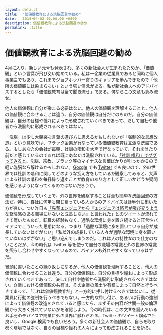 ```yaml
---
layout: default
title:  "価値観教育による洗脳回避の勧め"
date:   2019-04-02 00:00:00 +0900
description: 価値観教育による洗脳回避の勧め
permalink: :title
---
```


# 価値観教育による洗脳回避の勧め

4月に入り、新しい元号も発表され、多くの新社会人が生まれたためか、「価値観」という言葉が飛び交い始めている。私は一企業の従業員であると同時に個人事業主でもあり、これまでジョブホッパー寄りのキャリアを歩んできたので「他所の価値観には染まらない」という強い信念がある。私が新社会人へのアドバイスするとしたら「価値観教育は全て聞き流せ」である。何ならこの文章も読み流せ。

他人の価値観に自分が染まる必要はない。他人の価値観を理解することと、他人の価値観に合わせることは違う。自分の価値観は自分だけのものだ。自分の価値観は、自分の目標や憧れによって形成されていくべきであって、決して自社や他者から洗脳的に形成されるべきではない。

「洗脳」は少し大袈裟な言葉の選び方に思えるかもしれないが「強制的な思想改造」という意味では、ブラック企業が行なっている価値観教育は立派な洗脳である。もしあなたの会社が毎朝、社訓の唱和を大声で行なっていて、それを当たり前だと感じているのであれば既にあなたは洗脳されている。[「社訓 唱和」でググってみると](https://www.google.com/search?client=safari&rls=en&q=%E7%A4%BE%E8%A8%93+%E5%94%B1%E5%92%8C&ie=UTF-8&oe=UTF-8)、洗脳、宗教、ブラック等のマイナスな言葉ばかりが引っかかるので軽い洗脳なら解けるかもしれない。[Google](https://www.google.com/search?client=safari&rls=en&q=%E7%A4%BE%E8%A8%93+%E5%94%B1%E5%92%8C&ie=UTF-8&oe=UTF-8) でも [Twitter](https://twitter.com/search?f=tweets&vertical=default&q=社訓%20唱和&src=typd) でも良いので、外の世界では社訓の唱和に関してどのような捉え方をしているか観察してみると、大声による社訓の唱和を毎日繰り返すことが教育のあり方として正しいかどうか疑問を感じるようになってくるのではないだろうか。

価値観を形成していく上で、外の世界を観察することは最も簡単な洗脳回避の方法だ。特に、自社に何年も閉じ籠っている人からのアドバイスは話半分に聞いた方が良い。つい昨日も[「先輩エンジニアから『エンジニアは怒号が飛び交うような緊張感のある職場にいないと成長しない』と言われた」とのツイート]((https://twitter.com/riotam4/status/1112235543167815680))が流れてきて驚いたものだ。転職の経験もなく、過酷な環境に身を置き続けると正常性バイアスでこういった思想になる。つまり「過酷な環境に身を置いている自分が成長していないはずがない」「私以外の成長している人々が過酷な環境に身を置いていないはずがない」と思い込んでしまうのだ。これは人の特性なので仕方のないことだが、今の時代は Twitter 等を使って自分の職場の常識と外の世界の常識を照らし合わせやすくなっているので、バイアスも外れやすくなっているはずだ。

冒頭に書いたことの繰り返しになるが、他人の価値観を理解することと、他人の価値観に合わせることは違う。自分の価値観は、自分の目標や憧れによって形成されていくべきであって、決して自社や他者から洗脳的に形成されるべきではない。企業における価値観の共有は、その企業の風土や有様によって自然と行うべきであって、「これは価値観教育だ」と一方的に押し付けるべきではないし、従業員に行動の強制を行うべきでもない。一方的な押し付け、あるいは行動の強制によって価値観の改造をされていると感じたら、まずその内容が世間一般の倫理観から大きく外れていないかを確認しよう。今の時代は、この文章を読んでいるお手元のデバイスで簡単に外の世界に触れられる。Twitter のツイート検索でも良いし、Google 検索でも良いだろう。多くの新社会人の価値観が、自らを取り巻く環境ではなく、自らの目標や憧れの人々によって形成されることを祈る。

